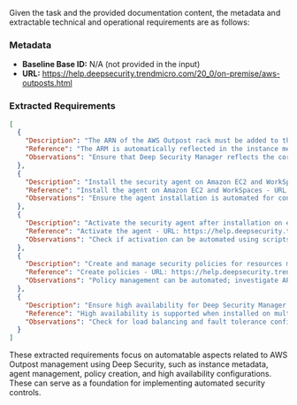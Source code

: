 Given the task and the provided documentation content, the metadata and extractable technical and operational requirements are as follows:

### Metadata
- **Baseline Base ID:** N/A (not provided in the input)
- **URL:** https://help.deepsecurity.trendmicro.com/20_0/on-premise/aws-outposts.html

### Extracted Requirements

```json
[
  {
    "Description": "The ARN of the AWS Outpost rack must be added to the instance metadata for EC2 instances.",
    "Reference": "The ARM is automatically reflected in the instance metadata on the Computers page once the AWS account is added. - URL: https://help.deepsecurity.trendmicro.com/20_0/on-premise/aws-outposts.html",
    "Observations": "Ensure that Deep Security Manager reflects the correct ARN in the resource metadata."
  },
  {
    "Description": "Install the security agent on Amazon EC2 and WorkSpaces to enable protection through Deep Security.",
    "Reference": "Install the agent on Amazon EC2 and WorkSpaces - URL: https://help.deepsecurity.trendmicro.com/20_0/on-premise/aws-outposts.html",
    "Observations": "Ensure the agent installation is automated for consistency and traceability."
  },
  {
    "Description": "Activate the security agent after installation on each selected node.",
    "Reference": "Activate the agent - URL: https://help.deepsecurity.trendmicro.com/20_0/on-premise/aws-outposts.html",
    "Observations": "Check if activation can be automated using scripts or configuration management tools."
  },
  {
    "Description": "Create and manage security policies for resources managed through Deep Security.",
    "Reference": "Create policies - URL: https://help.deepsecurity.trendmicro.com/20_0/on-premise/aws-outposts.html",
    "Observations": "Policy management can be automated; investigate API capabilities for continuous integration."
  },
  {
    "Description": "Ensure high availability for Deep Security Manager installations.",
    "Reference": "High availability is supported when installed on multiple nodes - Please see the reference document for additional setup details. - URL: https://help.deepsecurity.trendmicro.com/20_0/on-premise/aws-outposts.html",
    "Observations": "Check for load balancing and fault tolerance configurations to automate high availability."
  }
]
```

These extracted requirements focus on automatable aspects related to AWS Outpost management using Deep Security, such as instance metadata, agent management, policy creation, and high availability configurations. These can serve as a foundation for implementing automated security controls.